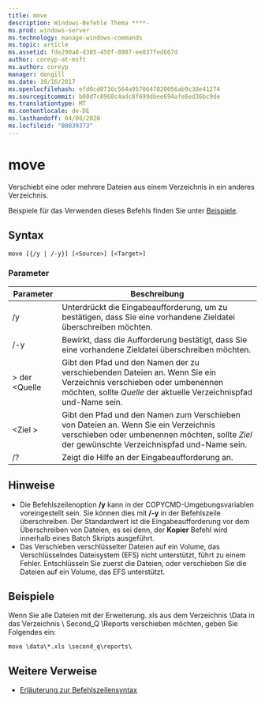 ```yaml
---
title: move
description: Windows-Befehle Thema ****-
ms.prod: windows-server
ms.technology: manage-windows-commands
ms.topic: article
ms.assetid: fde290a8-d385-450f-8987-ee837fed667d
author: coreyp-at-msft
ms.author: coreyp
manager: dongill
ms.date: 10/16/2017
ms.openlocfilehash: efd0cd0716c564a9570647820056ab9c38e41274
ms.sourcegitcommit: b00d7c8968c4adc8f699dbee694afe6ed36bc9de
ms.translationtype: MT
ms.contentlocale: de-DE
ms.lasthandoff: 04/08/2020
ms.locfileid: "80839373"
---
```

# <a name="move"></a>move



Verschiebt eine oder mehrere Dateien aus einem Verzeichnis in ein anderes Verzeichnis.

Beispiele für das Verwenden dieses Befehls finden Sie unter [Beispiele](#BKMK_examples).

## <a name="syntax"></a>Syntax

```
move [{/y | /-y}] [<Source>] [<Target>]
```

### <a name="parameters"></a>Parameter

|Parameter|Beschreibung|
|---------|-----------|
|/y|Unterdrückt die Eingabeaufforderung, um zu bestätigen, dass Sie eine vorhandene Zieldatei überschreiben möchten.|
|/-y|Bewirkt, dass die Aufforderung bestätigt, dass Sie eine vorhandene Zieldatei überschreiben möchten.|
|> der \<Quelle|Gibt den Pfad und den Namen der zu verschiebenden Dateien an. Wenn Sie ein Verzeichnis verschieben oder umbenennen möchten, sollte *Quelle* der aktuelle Verzeichnispfad und-Name sein.|
|\<Ziel >|Gibt den Pfad und den Namen zum Verschieben von Dateien an. Wenn Sie ein Verzeichnis verschieben oder umbenennen möchten, sollte *Ziel* der gewünschte Verzeichnispfad und-Name sein.|
|/?|Zeigt die Hilfe an der Eingabeaufforderung an.|

## <a name="remarks"></a>Hinweise

-   Die Befehlszeilenoption **/y** kann in der COPYCMD-Umgebungsvariablen voreingestellt sein. Sie können dies mit **/-y** in der Befehlszeile überschreiben. Der Standardwert ist die Eingabeaufforderung vor dem Überschreiben von Dateien, es sei denn, der **Kopier** Befehl wird innerhalb eines Batch Skripts ausgeführt.
-   Das Verschieben verschlüsselter Dateien auf ein Volume, das Verschlüsselndes Dateisystem (EFS) nicht unterstützt, führt zu einem Fehler. Entschlüsseln Sie zuerst die Dateien, oder verschieben Sie die Dateien auf ein Volume, das EFS unterstützt.

## <a name="examples"></a><a name=BKMK_examples></a>Beispiele

Wenn Sie alle Dateien mit der Erweiterung. xls aus dem Verzeichnis \Data in das Verzeichnis \ Second_Q \Reports verschieben möchten, geben Sie Folgendes ein:
```
move \data\*.xls \second_q\reports\ 
```

## <a name="additional-references"></a>Weitere Verweise

- [Erläuterung zur Befehlszeilensyntax](command-line-syntax-key.md)